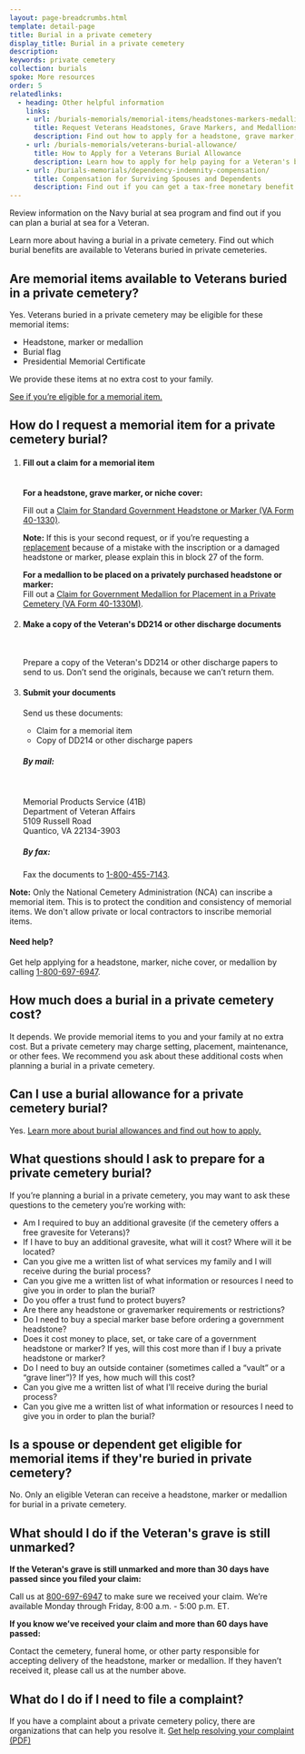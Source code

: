 ```yaml
---
layout: page-breadcrumbs.html
template: detail-page
title: Burial in a private cemetery
display_title: Burial in a private cemetery
description: 
keywords: private cemetery
collection: burials
spoke: More resources
order: 5
relatedlinks:
  - heading: Other helpful information
    links:
    - url: /burials-memorials/memorial-items/headstones-markers-medallions/
      title: Request Veterans Headstones, Grave Markers, and Medallions
      description: Find out how to apply for a headstone, grave marker, or medallion to honor a Veteran or eligible family member.
    - url: /burials-memorials/veterans-burial-allowance/
      title: How to Apply for a Veterans Burial Allowance
      description: Learn how to apply for help paying for a Veteran's burial and funeral costs.
    - url: /burials-memorials/dependency-indemnity-compensation/
      title: Compensation for Surviving Spouses and Dependents
      description: Find out if you can get a tax-free monetary benefit called Dependency and Indemnity Compensation (DIC).
---
```


<div class="va-introtext">
Review information on the Navy burial at sea program and find out if you can plan a burial at sea for a Veteran.  
</div>

Learn more about having a burial in a private cemetery. Find out which burial benefits are available to Veterans buried in private cemeteries. 

## Are memorial items available to Veterans buried in a private cemetery?

Yes. Veterans buried in a private cemetery may be eligible for these memorial items:


- Headstone, marker or medallion
- Burial flag
- Presidential Memorial Certificate

We provide these items at no extra cost to your family.

[See if you’re eligible for a memorial item.](/burials-memorials/memorial-items/headstones-markers-medallions/)

## How do I request a memorial item for a private cemetery burial?

<ol class="process">
<li class="process-step list-one">

#### Fill out a claim for a memorial item
<br>
<b>For a headstone, grave marker, or niche cover:</b>
<br>

Fill out a [Claim for Standard Government Headstone or Marker (VA Form 40-1330)](https://www.va.gov/vaforms/va/pdf/VA40-1330.pdf).

<b>Note:</b> If this is your second request, or if you’re requesting a [replacement](https://www.cem.va.gov/cem/hmm/replacements.asp) because of a mistake with the inscription or a damaged headstone or marker, please explain this in block 27 of the form.

**For a medallion to be placed on a privately purchased headstone or marker:** <br>
Fill out a [Claim for Government Medallion for Placement in a Private Cemetery (VA Form 40-1330M)](https://www.va.gov/vaforms/va/pdf/VA40-1330M.pdf). 


 </li>

 <li class="process-step list-two">

#### Make a copy of the Veteran's DD214 or other discharge documents
<br> 

Prepare a copy of the Veteran's DD214 or other discharge papers to send to us. Don’t send the originals, because we can’t return them.

 </li>
 
 <li class="process-step list-three">
 
 #### Submit your documents
 Send us these documents:
 <br>
 - Claim for a memorial item
 - Copy of DD214 or other discharge papers
 
 ##### By mail: 
 <br>
 <p class="va-address-block">
    Memorial Products Service (41B)<br>
    Department of Veteran Affairs<br>
    5109 Russell Road<br>
    Quantico, VA 22134-3903<br>
</p>

##### By fax:

Fax the documents to <a href="tel:+18004557143">1-800-455-7143</a>.
 
 </li>
</ol>

**Note:** Only the National Cemetery Administration (NCA) can inscribe a memorial item. This is to protect the condition and consistency of memorial items. We don't allow private or local contractors to inscribe memorial items.  

#### Need help?

Get help applying for a headstone, marker, niche cover, or medallion by calling <a href="tel:+8006976947">1-800-697-6947</a>.


## How much does a burial in a private cemetery cost? 

It depends. We provide memorial items to you and your family at no extra cost. But a private cemetery may charge setting, placement, maintenance, or other fees. We recommend you ask about these additional costs when planning a burial in a private cemetery. 

## Can I use a burial allowance for a private cemetery burial? 

Yes. [Learn more about burial allowances and find out how to apply.](https://www.va.gov/burials-memorials/veterans-burial-allowance/)


## What questions should I ask to prepare for a private cemetery burial? 

If you’re planning a burial in a private cemetery, you may want to ask these questions to the cemetery you’re working with:
<br>

- Am I required to buy an additional gravesite (if the cemetery offers a free gravesite for Veterans)?
- If I have to buy an additional gravesite, what will it cost? Where will it be located?
- Can you give me a written list of what services my family and I will receive during the burial process?  
- Can you give me a written list of what information or resources I need to give you in order to plan the burial? 
- Do you offer a trust fund to protect buyers? 
- Are there any headstone or gravemarker requirements or restrictions?
- Do I need to buy a special marker base before ordering a government headstone?
- Does it cost money to place, set, or take care of a government headstone or marker? If yes, will this cost more than if I buy a private headstone or marker?
- Do I need to buy an outside container (sometimes called a “vault” or a “grave liner”)? If yes, how much will this cost?
- Can you give me a written list of what I’ll receive during the burial process?  
- Can you give me a written list of what information or resources I need to give you in order to plan the burial? 


## Is a spouse or dependent get eligible for memorial items if they're buried in private cemetery?

No. Only an eligible Veteran can receive a headstone, marker or medallion for burial in a private cemetery. 

## What should I do if the Veteran's grave is still unmarked?

**If the Veteran's grave is still unmarked and more than 30 days have passed since you filed your claim:**

Call us at <a href="tel:+18006976947">800-697-6947</a> to make sure we received your claim. We’re available Monday through Friday, 8:00 a.m. - 5:00 p.m. ET. <br>

**If you know we’ve received your claim and more than 60 days have passed:**

Contact the cemetery, funeral home, or other party responsible for accepting delivery of the headstone, marker or medallion. If they haven’t received it, please call us at the number above.

## What do I do if I need to file a complaint?

If you have a complaint about a private cemetery policy, there are organizations that can help you resolve it. 
[Get help resolving your complaint (PDF)](https://www.cem.va.gov/cem/docs/factsheets/cando.pdf)








